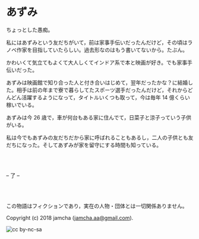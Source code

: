 

# あずみ

ちょっとした愚痴。  

私にはあずみという友だちがいて，前は家事手伝いだったんだけど，その頃はラノベ作家を目指していたらしい。過去形なのはもう書いてないから。たぶん。  

かわいくて気立てもよくて大人しくてインドア系で本と映画が好き。でも家事手伝いだった。  

あずみは映画館で知り合った人と付き合いはじめて，翌年だったかな？に結婚した。相手は前の年まで寮で暮らしてたスポーツ選手だったんだけど，それからどんどん活躍するようになって，タイトルいくつも取って，今は毎年 14 億くらい稼いでいる。  

あずみは今 26 歳で，車が何台もある家に住んでて，日菜子と涼子っていう子供がいる。  

私は今でもあずみの友だちだから家に呼ばれることもあるし，二人の子供とも友だちになった。そしてあずみが家を留守にする時間も知っている。  

<br>  
<br>  

&#x2013; 了 &#x2013;  

<br>  
<br>  

この物語はフィクションであり，実在の人物・団体とは一切関係ありません。  

Copyright (c) 2018 jamcha (jamcha.aa@gmail.com).  

![cc by-nc-sa](https://i.creativecommons.org/l/by-nc-sa/4.0/88x31.png)  

